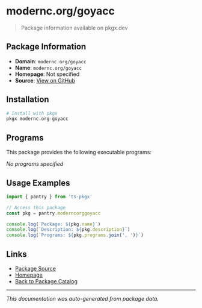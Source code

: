 # modernc.org/goyacc

> Package information available on pkgx.dev

## Package Information

- **Domain**: `modernc.org/goyacc`
- **Name**: `modernc.org/goyacc`
- **Homepage**: Not specified
- **Source**: [View on GitHub](https://github.com/pkgxdev/pantry/tree/main/projects/modernc.org/goyacc/package.yml)

## Installation

```bash
# Install with pkgx
pkgx modernc.org-goyacc
```

## Programs

This package provides the following executable programs:

*No programs specified*

## Usage Examples

```typescript
import { pantry } from 'ts-pkgx'

// Access this package
const pkg = pantry.moderncorggoyacc

console.log(`Package: ${pkg.name}`)
console.log(`Description: ${pkg.description}`)
console.log(`Programs: ${pkg.programs.join(', ')}`)
```

## Links

- [Package Source](https://github.com/pkgxdev/pantry/tree/main/projects/modernc.org/goyacc/package.yml)
- [Homepage](#)
- [Back to Package Catalog](../package-catalog.md)

---

*This documentation was auto-generated from package data.*

